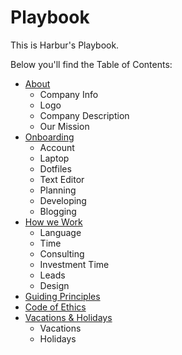 # Playbook

This is Harbur's Playbook.

Below you'll find the Table of Contents:

* [About]
  * Company Info
  * Logo
  * Company Description
  * Our Mission
* [Onboarding]
  * Account
  * Laptop
  * Dotfiles
  * Text Editor
  * Planning
  * Developing
  * Blogging
* [How we Work]
  * Language
  * Time
  * Consulting
  * Investment Time
  * Leads
  * Design
* [Guiding Principles]
* [Code of Ethics]
* [Vacations & Holidays]
  * Vacations
  * Holidays

[About]: docs/about
[Onboarding]: docs/onboarding
[Guiding Principles]: docs/guiding-principles
[How we Work]: docs/how-we-work
[Code of Ethics]: docs/code-of-ethics
[Vacations & Holidays]: docs/vacations
